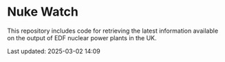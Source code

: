 # Nuke Watch

This repository includes code for retrieving the latest information available on the output of EDF nuclear power plants in the UK.

Last updated: 2025-03-02 14:09